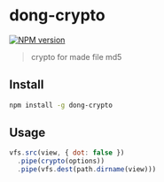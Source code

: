 # dong-crypto

[![NPM version](https://img.shields.io/npm/v/dong-crypto.svg?style=flat-square)](https://npmjs.org/package/dong-crypto)

> crypto for made file md5

## Install

```bash
npm install -g dong-crypto
```

## Usage

```js
vfs.src(view, { dot: false })
  .pipe(crypto(options))
  .pipe(vfs.dest(path.dirname(view)))
```
